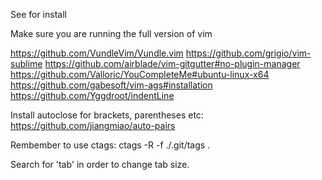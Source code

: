See for install


Make sure you are running the full version of vim

https://github.com/VundleVim/Vundle.vim
https://github.com/grigio/vim-sublime
https://github.com/airblade/vim-gitgutter#no-plugin-manager
https://github.com/Valloric/YouCompleteMe#ubuntu-linux-x64
https://github.com/gabesoft/vim-ags#installation
https://github.com/Yggdroot/indentLine

Install autoclose for brackets, parentheses etc:
https://github.com/jiangmiao/auto-pairs

Rembember to use ctags:
ctags -R -f ./.git/tags .


Search for 'tab' in order to change tab size.
